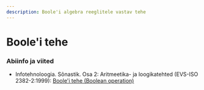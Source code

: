 ```yaml
---
description: Boole'i algebra reeglitele vastav tehe
---
```


# Boole'i tehe

### Abiinfo ja viited

* Infotehnoloogia. Sõnastik. Osa 2: Aritmeetika- ja loogikatehted \(EVS-ISO 2382-2:1999\): [Boole'i tehe \(Boolean operation\)](http://www.eki.ee/dict/its/index.cgi?Q=D06CD772-6C03-1014-88DC-FC5F0DBED45A&F=GUID&C01=1&C02=0&C10=1)



